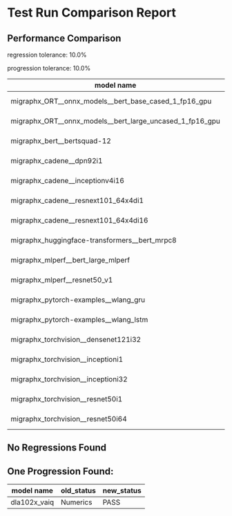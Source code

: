 # Test Run Comparison Report

## Performance Comparison

regression tolerance: 10.0%

progression tolerance: 10.0%

|model name|exit_status|analysis|old_time_ms|new_time_ms|change_ms|percent_change|
|---|---|---|---|---|---|---|
|migraphx_ORT__onnx_models__bert_base_cased_1_fp16_gpu|Numerics|within tol|431.7041|430.9679|-0.7362|-0.17%|
|migraphx_ORT__onnx_models__bert_large_uncased_1_fp16_gpu|Numerics|within tol|1591.7629|1582.7929|-8.9701|-0.56%|
|migraphx_bert__bertsquad-12|Numerics|within tol|855.6516|838.5133|-17.1383|-2.0%|
|migraphx_cadene__dpn92i1|PASS|within tol|54.6044|54.0962|-0.5082|-0.93%|
|migraphx_cadene__inceptionv4i16|PASS|within tol|1065.2446|1044.362|-20.8825|-1.96%|
|migraphx_cadene__resnext101_64x4di1|PASS|within tol|79.418|77.1297|-2.2882|-2.88%|
|migraphx_cadene__resnext101_64x4di16|PASS|within tol|1963.0955|1943.3004|-19.7952|-1.01%|
|migraphx_huggingface-transformers__bert_mrpc8|PASS|within tol|24.6346|23.5779|-1.0567|-4.29%|
|migraphx_mlperf__bert_large_mlperf|Numerics|within tol|59.6791|56.6876|-2.9915|-5.01%|
|migraphx_mlperf__resnet50_v1|PASS|within tol|27.0774|26.9542|-0.1232|-0.46%|
|migraphx_pytorch-examples__wlang_gru|PASS|within tol|657.7467|651.0139|-6.7329|-1.02%|
|migraphx_pytorch-examples__wlang_lstm|PASS|within tol|8.4503|8.4605|0.0102|0.12%|
|migraphx_torchvision__densenet121i32|PASS|within tol|371.8225|366.7827|-5.0398|-1.36%|
|migraphx_torchvision__inceptioni1|PASS|within tol|45.6972|45.1862|-0.511|-1.12%|
|migraphx_torchvision__inceptioni32|PASS|within tol|849.5016|840.6133|-8.8882|-1.05%|
|migraphx_torchvision__resnet50i1|PASS|within tol|25.7074|25.3725|-0.3349|-1.3%|
|migraphx_torchvision__resnet50i64|PASS|within tol|1667.9086|1650.8065|-17.1021|-1.03%|

## No Regressions Found

## One Progression Found:

|model name|old_status|new_status|
|---|---|---|
|dla102x_vaiq|Numerics|PASS|

